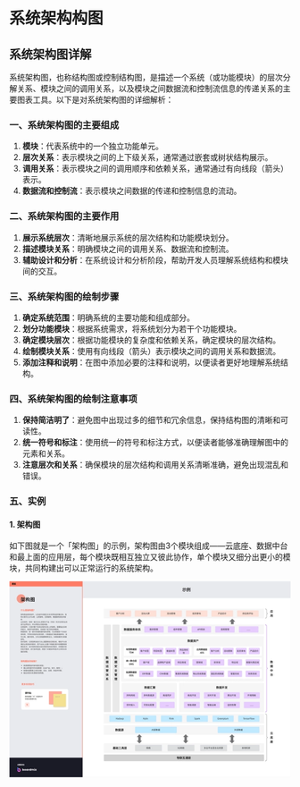 # 系统架构构图

## 系统架构图详解

系统架构图，也称结构图或控制结构图，是描述一个系统（或功能模块）的层次分解关系、模块之间的调用关系，以及模块之间数据流和控制流信息的传递关系的主要图表工具。以下是对系统架构图的详细解析：

### 一、系统架构图的主要组成

1. **模块**：代表系统中的一个独立功能单元。
2. **层次关系**：表示模块之间的上下级关系，通常通过嵌套或树状结构展示。
3. **调用关系**：表示模块之间的调用顺序和依赖关系，通常通过有向线段（箭头）表示。
4. **数据流和控制流**：表示模块之间数据的传递和控制信息的流动。

### 二、系统架构图的主要作用

1. **展示系统层次**：清晰地展示系统的层次结构和功能模块划分。
2. **描述模块关系**：明确模块之间的调用关系、数据流和控制流。
3. **辅助设计和分析**：在系统设计和分析阶段，帮助开发人员理解系统结构和模块间的交互。

### 三、系统架构图的绘制步骤

1. **确定系统范围**：明确系统的主要功能和组成部分。
2. **划分功能模块**：根据系统需求，将系统划分为若干个功能模块。
3. **确定模块层次**：根据功能模块的复杂度和依赖关系，确定模块的层次结构。
4. **绘制模块关系**：使用有向线段（箭头）表示模块之间的调用关系和数据流。
5. **添加注释和说明**：在图中添加必要的注释和说明，以便读者更好地理解系统结构。

### 四、系统架构图的绘制注意事项

1. **保持简洁明了**：避免图中出现过多的细节和冗余信息，保持结构图的清晰和可读性。
2. **统一符号和标注**：使用统一的符号和标注方式，以便读者能够准确理解图中的元素和关系。
3. **注意层次和关系**：确保模块的层次结构和调用关系清晰准确，避免出现混乱和错误。

### 五、实例

#### 1. 架构图

如下图就是一个「架构图」的示例，架构图由3个模块组成——云底座、数据中台和最上面的应用层，每个模块既相互独立又彼此协作，单个模块又细分出更小的模块，共同构建出可以正常运行的系统架构。

![架构图](./images/%E6%9E%B6%E6%9E%84%E5%9B%BE%E7%A4%BA%E4%BE%8B.png)
